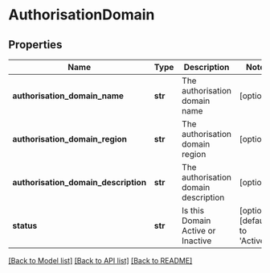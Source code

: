 # AuthorisationDomain

## Properties
Name | Type | Description | Notes
------------ | ------------- | ------------- | -------------
**authorisation_domain_name** | **str** | The authorisation domain name | [optional] 
**authorisation_domain_region** | **str** | The authorisation domain region | [optional] 
**authorisation_domain_description** | **str** | The authorisation domain description | [optional] 
**status** | **str** | Is this Domain Active or Inactive | [optional] [default to 'Active']

[[Back to Model list]](../README.md#documentation-for-models) [[Back to API list]](../README.md#documentation-for-api-endpoints) [[Back to README]](../README.md)

